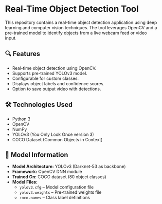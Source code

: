 # Real-Time Object Detection Tool

This repository contains a real-time object detection application using deep learning and computer vision techniques. The tool leverages OpenCV and a pre-trained model to identify objects from a live webcam feed or video input.

## 🔍 Features

- Real-time object detection using OpenCV.
- Supports pre-trained YOLOv3 model.
- Configurable for custom classes.
- Displays object labels and confidence scores.
- Option to save output video with detections.

## 🛠️ Technologies Used

- Python 3
- OpenCV
- NumPy
- YOLOv3 (You Only Look Once version 3)
- COCO Dataset (Common Objects in Context)

## 🧠 Model Information

- **Model Architecture:** YOLOv3 (Darknet-53 as backbone)
- **Framework:** OpenCV DNN module
- **Trained On:** COCO dataset (80 object classes)
- **Model Files:**
  - `yolov3.cfg` – Model configuration file
  - `yolov3.weights` – Pre-trained weights file
  - `coco.names` – Class label definitions
